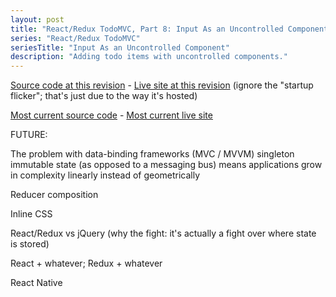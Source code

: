 ```yaml
---
layout: post
title: "React/Redux TodoMVC, Part 8: Input As an Uncontrolled Component"
series: "React/Redux TodoMVC"
seriesTitle: "Input As an Uncontrolled Component"
description: "Adding todo items with uncontrolled components."
---
```






[Source code at this revision](https://github.com/StephenCleary/todomvc-react-redux/tree/) - [Live site at this revision](http://htmlpreview.github.io/?https://github.com/StephenCleary/todomvc-react-redux/blob//index.html) (ignore the "startup flicker"; that's just due to the way it's hosted)

[Most current source code](https://github.com/StephenCleary/todomvc-react-redux) - [Most current live site](http://stephencleary.github.io/todomvc-react-redux/)



FUTURE:

The problem with data-binding frameworks (MVC / MVVM)
singleton immutable state (as opposed to a messaging bus) means applications grow in complexity linearly instead of geometrically

Reducer composition

Inline CSS

React/Redux vs jQuery (why the fight: it's actually a fight over where state is stored)

React + whatever; Redux + whatever

React Native